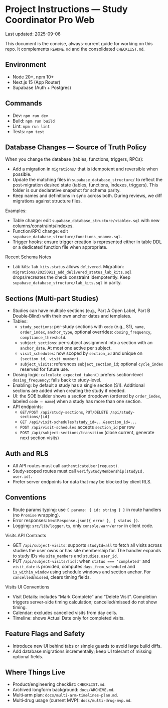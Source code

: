# Project Instructions — Study Coordinator Pro Web

Last updated: 2025-09-06

This document is the concise, always-current guide for working on this repo. It complements `README.md` and the consolidated `CHECKLIST.md`.

## Environment
- Node 20+, npm 10+
- Next.js 15 (App Router)
- Supabase (Auth + Postgres)

## Commands
- Dev: `npm run dev`
- Build: `npm run build`
- Lint: `npm run lint`
- Tests: `npm test`

## Database Changes — Source of Truth Policy
When you change the database (tables, functions, triggers, RPCs):
- Add a migration in `migrations/` that is idempotent and reversible when possible.
- Update the matching files in `supabase_database_structure/` to reflect the post‑migration desired state (tables, functions, indexes, triggers). This folder is our declarative snapshot for schema parity.
- Keep names and definitions in sync across both. During reviews, we diff migrations against structure files.

Examples:
- Table change: edit `supabase_database_structure/<table>.sql` with new columns/constraints/indexes.
- Function/RPC change: edit `supabase_database_structure/functions_<name>.sql`.
- Trigger hooks: ensure trigger creation is represented either in table DDL or a dedicated function file when appropriate.

Recent Schema Notes
- Lab kits: `lab_kits.status` allows `delivered`. Migration: `migrations/20250911_add_delivered_status_lab_kits.sql` drops/recreates the check constraint idempotently. Keep `supabase_database_structure/lab_kits.sql` in parity.

## Sections (Multi‑part Studies)
- Studies can have multiple sections (e.g., Part A Open Label, Part B Double‑Blind) with their own anchor dates and templates.
- Tables:
  - `study_sections`: per‑study sections with `code` (e.g., S1), `name`, `order_index`, `anchor_type`, optional overrides: `dosing_frequency`, `compliance_threshold`.
  - `subject_sections`: per‑subject assignment into a section with an `anchor_date`. At most one active per subject.
  - `visit_schedules`: now scoped by `section_id` and unique on `(section_id, visit_number)`.
  - `subject_visits`: references `subject_section_id`; optional `cycle_index` reserved for future use.
- Dosing logic: `calculate_expected_taken()` prefers section‑level `dosing_frequency`; falls back to study‑level.
- Enabling: by default a study has a single section (S1). Additional sections are added when creating the study if needed.
- UI: the SOE builder shows a section dropdown (ordered by `order_index`, labeled `code — name`) when a study has more than one section.
- API endpoints:
  - `GET/POST /api/study-sections`, `PUT/DELETE /api/study-sections/[id]`
  - `GET /api/visit-schedules?study_id=...&section_id=...`
  - `POST /api/visit-schedules` accepts `section_id` per row
  - `POST /api/subject-sections/transition` (close current, generate next section visits)

## Auth and RLS
- All API routes must call `authenticateUser(request)`.
- Study‑scoped routes must call `verifyStudyMembership(studyId, user.id)`.
- Prefer server endpoints for data that may be blocked by client RLS.

## Conventions
- Route params typing: use `{ params: { id: string } }` in route handlers (no `Promise` wrapping).
- Error responses: `NextResponse.json({ error }, { status })`.
- Logging: `src/lib/logger.ts`, only `console.warn/error` in client code.

Visits API Contracts
- GET `/api/subject-visits`: supports `studyId=all` to fetch all visits across studies the user owns or has site membership for. The handler expands to study IDs via `site_members` and `studies.user_id`.
- PUT `/api/subject-visits/[id]`: when `status === 'completed'` and `visit_date` is provided, computes `days_from_scheduled` and `is_within_window` using schedule windows and section anchor. For `cancelled`/`missed`, clears timing fields.

Visits UI Conventions
- Visit Details: includes “Mark Complete” and “Delete Visit”. Completion triggers server-side timing calculation; cancelled/missed do not show timing.
- Calendar: excludes cancelled visits from day cells.
- Timeline: shows Actual Date only for completed visits.

## Feature Flags and Safety
- Introduce new UI behind tabs or simple guards to avoid large build diffs.
- Add database migrations incrementally; keep UI tolerant of missing optional fields.

## Where Things Live
- Product/engineering checklist: `CHECKLIST.md`.
- Archived longform background: `docs/ARCHIVE.md`.
- Multi‑arm plan: `docs/multi-arm-timelines-plan.md`.
- Multi‑drug usage (current MVP): `docs/multi-drug-mvp.md`.
